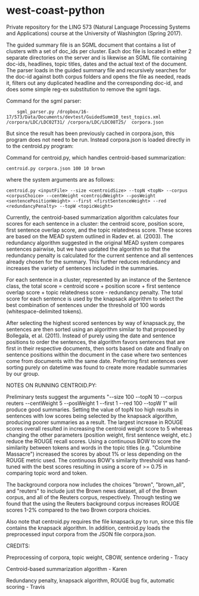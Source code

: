 # west-coast-python
Private repository for the LING 573 (Natural Language Processing Systems and Applications) course at the University of Washington (Spring 2017).


The guided summary file is an SGML document that contains a list of clusters with a set of doc_ids per cluster.  Each doc file is located in either 2 separate directories on the server and is likewise an SGML file containing doc-ids, headlines, topic titles, dates and the actual text of the document.  The parser loads in the guided summary file and recursively searches for the doc-id against both corpus folders and opens the file as needed, reads it, filters out any duplicated headline and the corresponding doc-id, and does some simple reg-ex substitution to remove the sgml tags.  

Command for the sgml parser:
    
        sgml_parser.py /dropbox/16-17/573/Data/Documents/devtest/GuidedSumm10_test_topics.xml /corpora/LDC/LDC02T31/ /corpora/LDC/LDC08T25/  corpora.json
        
But since the result has been previously cached in corpora.json, this program does not need to be run.  Instead corpora.json is loaded directly in to the centroid.py program:

Command for centroid.py, which handles centroid-based summarization: 

    centroid.py corpora.json 100 10 brown
    
where the system arguments are as follows:
    
    centroid.py <inputFile> --size <centroidSize> --topN <topN> --corpus <corpusChoice> --centWeight <centroidWeight> --posWeight <sentencePositionWeight> --first <firstSentenceWeight> --red <redundancyPenalty> --topW <topicWeight>    

Currently, the centroid-based summarization algorithm calculates four scores for each sentence in a cluster: the centroid score, position score, first sentence overlap score, and the topic relatedness score. These scores are based on the MEAD system outlined in Radev et. al. (2003). The redundancy algorithm suggested in the original MEAD system compares sentences pairwise, but we have updated the algorithm so that the redundancy penalty is calculated for the current sentence and all sentences already chosen for the summary. This further reduces redundancy and increases the variety of sentences included in the summaries.

For each sentence in a cluster, represented by an instance of the Sentence class, the total score = centroid score + position score + first sentence overlap score + topic relatedness score - redundancy penalty. The total score for each sentence is used by the knapsack algorithm to select the best combination of sentences under the threshold of 100 words (whitespace-delimited tokens).

After selecting the highest scored sentences by way of knapsack.py, the sentences are then sorted using an algorithm similar to that proposed by Bollegala, et al. (2011).  Instead of purely using the date and sentence positions to order the sentences, the algorithm favors sentences that are first in their respective documents, then sorts based on date and finally on sentence positions within the document in the case where two sentences come from documents with the same date.  Preferring first sentences over sorting purely on datetime was found to create more readable summaries by our group.

NOTES ON RUNNING CENTROID.PY:

Preliminary tests suggest the arguments "--size 100 --topN 10 --corpus reuters --centWeight 5 --posWeight 1 --first 1 --red 100 --topW 1" will produce good summaries. Setting the value of topN too high results in sentences with low scores being selected by the knapsack algorithm, producing poorer summaries as a result. The largest increase in ROUGE scores overall resulted in increasing the centroid weight score to 5 whereas changing the other parameters (position weight, first sentence weight, etc.) reduce the ROUGE recall scores.  Using a continuous BOW to score the similarity between tokens and words in the topic titles (e.g. "Columbine Massacre") increased the scores by about 1% or less depending on the ROUGE metric used.  The continuous BOW's similarity threshold was hand-tuned with the best scores resulting in using a score of >= 0.75 in comparing topic word and token.

The background corpora now includes the choices "brown", "brown_all", and "reuters" to include just the Brown news dataset, all of the Brown corpus, and all of the Reuters corpus, respectively.  Through testing we found that the using the Reuters background corpus increases ROUGE scores 1-2% compared to the two Brown corpora choicies.

Also note that centroid.py requires the file knapsack.py to run, since this file contains the knapsack algorithm. In addition, centroid.py loads the preprocessed input corpora from the JSON file corpora.json.

CREDITS:

Preprocessing of corpora, topic weight, CBOW, sentence ordering - Tracy

Centroid-based summarization algorithm - Karen

Redundancy penalty, knapsack algorithm, ROUGE bug fix, automatic scoring - Travis
